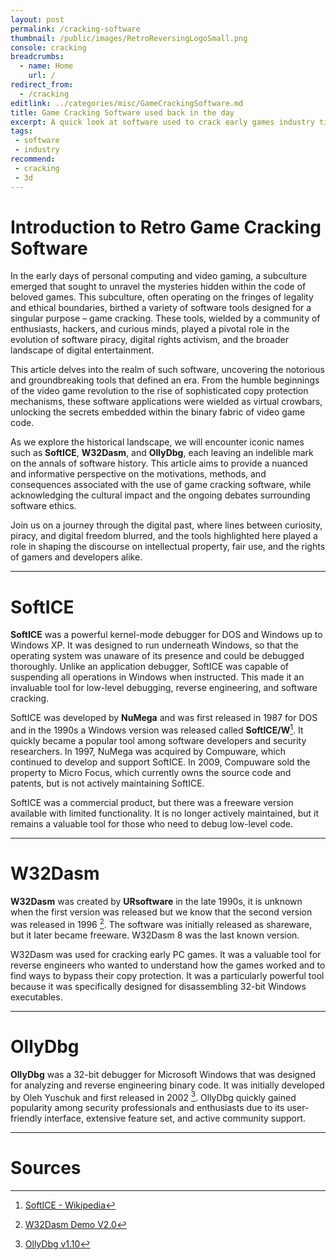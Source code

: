 ```yaml
---
layout: post
permalink: /cracking-software
thumbnail: /public/images/RetroReversingLogoSmall.png
console: cracking
breadcrumbs:
  - name: Home
    url: /
redirect_from:
  - /cracking
editlink: ../categories/misc/GameCrackingSoftware.md
title: Game Cracking Software used back in the day
excerpt: A quick look at software used to crack early games industry titles such as SoftICE, W32Dasm and OllyDbg
tags:
 - software
 - industry
recommend: 
 - cracking
 - 3d
---
```


# Introduction to Retro Game Cracking Software
In the early days of personal computing and video gaming, a subculture emerged that sought to unravel the mysteries hidden within the code of beloved games. This subculture, often operating on the fringes of legality and ethical boundaries, birthed a variety of software tools designed for a singular purpose – game cracking. These tools, wielded by a community of enthusiasts, hackers, and curious minds, played a pivotal role in the evolution of software piracy, digital rights activism, and the broader landscape of digital entertainment.

This article delves into the realm of such software, uncovering the notorious and groundbreaking tools that defined an era. From the humble beginnings of the video game revolution to the rise of sophisticated copy protection mechanisms, these software applications were wielded as virtual crowbars, unlocking the secrets embedded within the binary fabric of video game code.

As we explore the historical landscape, we will encounter iconic names such as **SoftICE**, **W32Dasm**, and **OllyDbg**, each leaving an indelible mark on the annals of software history. This article aims to provide a nuanced and informative perspective on the motivations, methods, and consequences associated with the use of game cracking software, while acknowledging the cultural impact and the ongoing debates surrounding software ethics.

Join us on a journey through the digital past, where lines between curiosity, piracy, and digital freedom blurred, and the tools highlighted here played a role in shaping the discourse on intellectual property, fair use, and the rights of gamers and developers alike.

---
# SoftICE
**SoftICE** was a powerful kernel-mode debugger for DOS and Windows up to Windows XP. It was designed to run underneath Windows, so that the operating system was unaware of its presence and could be debugged thoroughly. Unlike an application debugger, SoftICE was capable of suspending all operations in Windows when instructed. This made it an invaluable tool for low-level debugging, reverse engineering, and software cracking. 

 SoftICE was developed by **NuMega** and was first released in 1987 for DOS and in the 1990s a Windows version was released called **SoftICE/W**[^3]. It quickly became a popular tool among software developers and security researchers. In 1997, NuMega was acquired by Compuware, which continued to develop and support SoftICE. In 2009, Compuware sold the property to Micro Focus, which currently owns the source code and patents, but is not actively maintaining SoftICE.

 SoftICE was a commercial product, but there was a freeware version available with limited functionality. It is no longer actively maintained, but it remains a valuable tool for those who need to debug low-level code.

 ---
 # W32Dasm
 **W32Dasm** was created by **URsoftware** in the late 1990s, it is unknown when the first version was released but we know that the second version was released in 1996 [^2]. The software was initially released as shareware, but it later became freeware. W32Dasm 8 was the last known version.

 W32Dasm was used for cracking early PC games. It was a valuable tool for reverse engineers who wanted to understand how the games worked and to find ways to bypass their copy protection. It was a particularly powerful tool because it was specifically designed for disassembling 32-bit Windows executables.

 ---
# OllyDbg
**OllyDbg** was a 32-bit debugger for Microsoft Windows that was designed for analyzing and reverse engineering binary code. It was initially developed by Oleh Yuschuk and first released in 2002 [^1]. OllyDbg quickly gained popularity among security professionals and enthusiasts due to its user-friendly interface, extensive feature set, and active community support.

---
# Sources
[^1]: [OllyDbg v1.10](https://www.ollydbg.de/viewer.htm)
[^2]: [W32Dasm Demo V2.0](https://archive.org/details/W32DASM2_ZIP)
[^3]: [SoftICE - Wikipedia](https://en.wikipedia.org/wiki/SoftICE)
